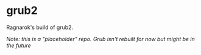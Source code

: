 # grub2

Ragnarok's build of grub2.

*Note: this is a "placeholder" repo. Grub isn't rebuilt for now but
might be in the future*
